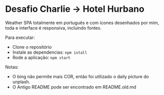 # Desafio Charlie -> Hotel Hurbano

Weather SPA totalmente em português e com icones desenhados por mim, toda e interface é responsiva, incluindo fontes.

Para executar:
- Clone o repositório
- Instale as dependencias: `npm istall`
- Rode a aplicação: `npm start`

Notas: 
- O bing não permite mais COR, então foi utilizado o daily picture do unplash.
- O Antigo README pode ser encontrado em README.old.md


